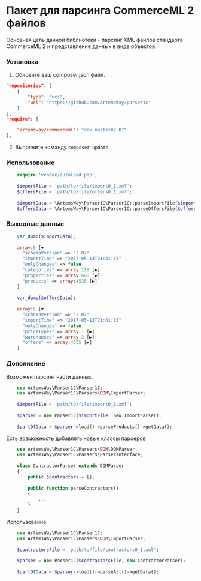 # Пакет для парсинга CommerceML 2 файлов

Основная цель данной библиотеки - парсинг XML файлов стандарта CommerceML 2
и представление данных в виде объектов.

### Установка

1. Обновите ваш composer.json файл.

```json
"repositories": [
    {
        "type": "vcs",
        "url": "https://github.com/ArtemsWay/parser1c"
    }
],
"require": {

    "artemsway/commerceml": "dev-master#2.07"
},
```

2. Выполните команду ``` composer update ```.

### Использование

```php
    require 'vendor/autoload.php';
    
    $importFile = 'path/to/file/import0_1.xml';
    $offersFile = 'path/to/file/offers0_1.xml';
    
    $importData = \ArtemsWay\Parser1C\Parser1C::parseImportFile($importFile);
    $offersData = \ArtemsWay\Parser1C\Parser1C::parseOffersFile($offersFile);
```


### Выходные данные

```php
    var_dump($importData);
    
    array:6 [▼
      "schemaVersion" => "2.07"
      "importTime" => "2017-05-13T21:41:15"
      "onlyChanges" => false
      "categories" => array:218 [▶]
      "properties" => array:608 [▶]
      "products" => array:4535 [▶]
    ]
    
    var_dump($offersData);
        
    array:6 [▼
      "schemaVersion" => "2.07"
      "importTime" => "2017-05-13T21:41:15"
      "onlyChanges" => false
      "priceTypes" => array:1 [▶]
      "warehouses" => array:2 [▶]
      "offers" => array:4535 [▶]
    ]
```

### Дополнение

Возможен парсинг части данных.

```php
    use ArtemsWay\Parser1C\Parser1C;
    use ArtemsWay\Parser1C\Parsers\DOM\ImportParser;
    
    $importFile = 'path/to/file/import0_1.xml';
    
    $parser = new Parser1C($importFile, new ImportParser);
    
    $partOfData = $parser->load()->parseProducts()->getData();
```

Есть возможность добавлять новые классы парсеров

```php
    use ArtemsWay\Parser1C\Parsers\DOM\DOMParser;
    use ArtemsWay\Parser1C\Parsers\ParserInterface;
    
    class ContractorParser extends DOMParser
    {
        public $contractors = [];
        
        public function parseContractors()
        {
            ...
        }
    }
```

Использование

```php
    use ArtemsWay\Parser1C\Parser1C;
    use ArtemsWay\Parser1C\Parsers\DOM\ImportParser;
    
    $contractorsFile = 'path/to/file/contractors0_1.xml';
    
    $parser = new Parser1C($contractorsFile, new ContractorParser);
    
    $partOfData = $parser->load()->parseAll()->getData();
```